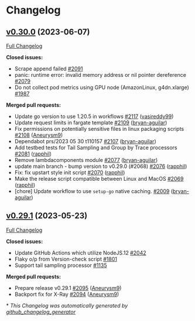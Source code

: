 # Changelog

## [v0.30.0](https://github.com/aws-observability/aws-otel-collector/tree/v0.30.0) (2023-06-07)

[Full Changelog](https://github.com/aws-observability/aws-otel-collector/compare/v0.29.1...v0.30.0)

**Closed issues:**

- Scrape append failed [\#2091](https://github.com/aws-observability/aws-otel-collector/issues/2091)
- panic: runtime error: invalid memory address or nil pointer dereference [\#2079](https://github.com/aws-observability/aws-otel-collector/issues/2079)
- Do not collect pod metrics using GPU node \(AmazonLinux, g4dn.xlarge\) [\#1987](https://github.com/aws-observability/aws-otel-collector/issues/1987)

**Merged pull requests:**

- Update go version to use 1.20.5 in workflows [\#2117](https://github.com/aws-observability/aws-otel-collector/pull/2117) ([vasireddy99](https://github.com/vasireddy99))
- Update request limits in fargate template [\#2109](https://github.com/aws-observability/aws-otel-collector/pull/2109) ([bryan-aguilar](https://github.com/bryan-aguilar))
- Fix permissions on potentially sensitive files in linux packaging scripts [\#2108](https://github.com/aws-observability/aws-otel-collector/pull/2108) ([Aneurysm9](https://github.com/Aneurysm9))
- Dependabot prs/2023 05 30 t110157 [\#2107](https://github.com/aws-observability/aws-otel-collector/pull/2107) ([bryan-aguilar](https://github.com/bryan-aguilar))
- Add testbed tests for Tail Sampling and Group by Trace processors [\#2081](https://github.com/aws-observability/aws-otel-collector/pull/2081) ([rapphil](https://github.com/rapphil))
- Remove lambdacomponents module [\#2077](https://github.com/aws-observability/aws-otel-collector/pull/2077) ([bryan-aguilar](https://github.com/bryan-aguilar))
- update main branch - bump version to v0.29.0 \(\#2068\) [\#2076](https://github.com/aws-observability/aws-otel-collector/pull/2076) ([rapphil](https://github.com/rapphil))
- Fix: fix upstart style init script [\#2070](https://github.com/aws-observability/aws-otel-collector/pull/2070) ([rapphil](https://github.com/rapphil))
- Make the release script compatible between Linux and MacOS [\#2069](https://github.com/aws-observability/aws-otel-collector/pull/2069) ([rapphil](https://github.com/rapphil))
- \[chore\] Update workflow to use `setup-go` native caching.  [\#2009](https://github.com/aws-observability/aws-otel-collector/pull/2009) ([bryan-aguilar](https://github.com/bryan-aguilar))

## [v0.29.1](https://github.com/aws-observability/aws-otel-collector/tree/v0.29.1) (2023-05-23)

[Full Changelog](https://github.com/aws-observability/aws-otel-collector/compare/v0.29.0...v0.29.1)

**Closed issues:**

- Update GitHub Actions which utilize NodeJS.12 [\#2042](https://github.com/aws-observability/aws-otel-collector/issues/2042)
- Flaky o/p from Version-check script [\#1801](https://github.com/aws-observability/aws-otel-collector/issues/1801)
- Support tail sampling processor [\#1135](https://github.com/aws-observability/aws-otel-collector/issues/1135)

**Merged pull requests:**

- Prepare release v0.29.1 [\#2095](https://github.com/aws-observability/aws-otel-collector/pull/2095) ([Aneurysm9](https://github.com/Aneurysm9))
- Backport fix for X-Ray [\#2094](https://github.com/aws-observability/aws-otel-collector/pull/2094) ([Aneurysm9](https://github.com/Aneurysm9))



\* *This Changelog was automatically generated by [github_changelog_generator](https://github.com/github-changelog-generator/github-changelog-generator)*
